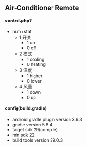 ## Air-Conditioner Remote

#### control.php?
- num+stat
  - 1 开关
    - 1 on
    - 0 off
  - 2 模式
    - 1 cooling
    - 0 heating
  - 3 温度
    - 1 higher
    - 0 lower
  - 4 风量
    - 1 down
    - 0 up 


#### config(build.gradle)
- android gradle plugin version
  3.6.3
- gradle version
  5.6.4
- target sdk 29(compile)
- min sdk 22
- build tools version 29.0.3

